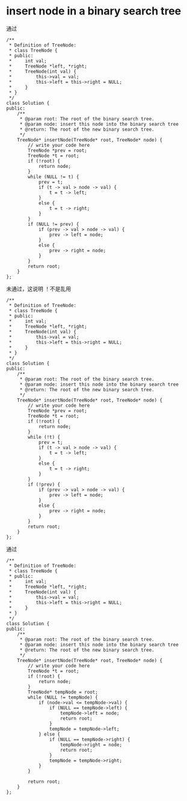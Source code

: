 # insert node in a binary search tree

通过

	/**
	 * Definition of TreeNode:
	 * class TreeNode {
	 * public:
	 *     int val;
	 *     TreeNode *left, *right;
	 *     TreeNode(int val) {
	 *         this->val = val;
	 *         this->left = this->right = NULL;
	 *     }
	 * }
	 */
	class Solution {
	public:
	    /**
	     * @param root: The root of the binary search tree.
	     * @param node: insert this node into the binary search tree
	     * @return: The root of the new binary search tree.
	     */
	    TreeNode* insertNode(TreeNode* root, TreeNode* node) {
	        // write your code here
	        TreeNode *prev = root;
	        TreeNode *t = root;
	        if (!root) {
	            return node;
	        }
	        while (NULL != t) {
	            prev = t;
	            if (t -> val > node -> val) {
	                t = t -> left;
	            }
	            else {
	                t = t -> right;
	            }
	        }
	        if (NULL != prev) {
	            if (prev -> val > node -> val) {
	                prev -> left = node;
	            }
	            else {
	                prev -> right = node;
	            }
	        }
	        return root;
	    }
	};

未通过，这说明 ！不是乱用

	/**
	 * Definition of TreeNode:
	 * class TreeNode {
	 * public:
	 *     int val;
	 *     TreeNode *left, *right;
	 *     TreeNode(int val) {
	 *         this->val = val;
	 *         this->left = this->right = NULL;
	 *     }
	 * }
	 */
	class Solution {
	public:
	    /**
	     * @param root: The root of the binary search tree.
	     * @param node: insert this node into the binary search tree
	     * @return: The root of the new binary search tree.
	     */
	    TreeNode* insertNode(TreeNode* root, TreeNode* node) {
	        // write your code here
	        TreeNode *prev = root;
	        TreeNode *t = root;
	        if (!root) {
	            return node;
	        }
	        while (!t) {
	            prev = t;
	            if (t -> val > node -> val) {
	                t = t -> left;
	            }
	            else {
	                t = t -> right;
	            }
	        }
	        if (!prev) {
	            if (prev -> val > node -> val) {
	                prev -> left = node;
	            }
	            else {
	                prev -> right = node;
	            }
	        }
	        return root;
	    }
	};

通过

	/**
	 * Definition of TreeNode:
	 * class TreeNode {
	 * public:
	 *     int val;
	 *     TreeNode *left, *right;
	 *     TreeNode(int val) {
	 *         this->val = val;
	 *         this->left = this->right = NULL;
	 *     }
	 * }
	 */
	class Solution {
	public:
	    /**
	     * @param root: The root of the binary search tree.
	     * @param node: insert this node into the binary search tree
	     * @return: The root of the new binary search tree.
	     */
	    TreeNode* insertNode(TreeNode* root, TreeNode* node) {
	        // write your code here
	        TreeNode *t = root;
	        if (!root) {
	            return node;
	        }
	        TreeNode* tempNode = root;
	        while (NULL != tempNode) {
	            if (node->val <= tempNode->val) {
	                if (NULL == tempNode->left) {
	                    tempNode->left = node;
	                    return root;
	                }
	                tempNode = tempNode->left;
	            } else {
	                if (NULL == tempNode->right) {
	                    tempNode->right = node;
	                    return root;
	                }
	                tempNode = tempNode->right;
	            }
	        }

	        return root;
	    }
	};
